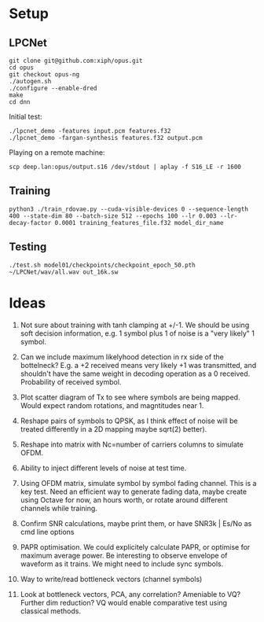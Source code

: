 # Setup

## LPCNet

```
git clone git@github.com:xiph/opus.git
cd opus
git checkout opus-ng
./autogen.sh
./configure --enable-dred
make
cd dnn
```
Initial test:
```
./lpcnet_demo -features input.pcm features.f32
./lpcnet_demo -fargan-synthesis features.f32 output.pcm
```
Playing on a remote machine:
```
scp deep.lan:opus/output.s16 /dev/stdout | aplay -f S16_LE -r 1600
```

## Training
```
python3 ./train_rdovae.py --cuda-visible-devices 0 --sequence-length 400 --state-dim 80 --batch-size 512 --epochs 100 --lr 0.003 --lr-decay-factor 0.0001 training_features_file.f32 model_dir_name
```

## Testing
```
./test.sh model01/checkpoints/checkpoint_epoch_50.pth ~/LPCNet/wav/all.wav out_16k.sw
```

# Ideas

1. Not sure about training with tanh clamping at +/-1.  We should be using soft decision information, e.g. 1 symbol plus 1 of noise is a "very likely" 1 symbol.

1. Can we include maximum likelyhood detection in rx side of the bottelneck?  E.g. a +2 received means very likely +1 was transmitted, and shouldn't have the same weight in decoding operation as a 0 received.  Probability of received symbol.

1. Plot scatter diagram of Tx to see where symbols are being mapped.  Would expect random rotations, and magntitudes
   near 1.

1. Reshape pairs of symbols to QPSK, as I think effect of noise will be treated differently in a 2D mapping maybe sqrt(2) better).

1. Reshape into matrix with Nc=number of carriers columns to simulate OFDM.

1. Ability to inject different levels of noise at test time.

1. Using OFDM matrix, simulate symbol by symbol fading channel.  This is a key test.  Need an efficient way to generate fading data, maybe create using Octave for now, an hours worth, or rotate around different channels while training.

1. Confirm SNR calculations, maybe print them, or have SNR3k | Es/No as cmd line options

1. PAPR optimisation.  We could explicitely calculate PAPR, or optimise for maximum average power.  Be interesting to observe envelope of waveform as it trains. We might need to include sync symbols.

1. Way to write/read bottleneck vectors (channel symbols)

1. Look at bottleneck vectors, PCA, any correlation?  Ameniable to VQ?  Further dim reduction? VQ would enable comparative test using classical methods.
